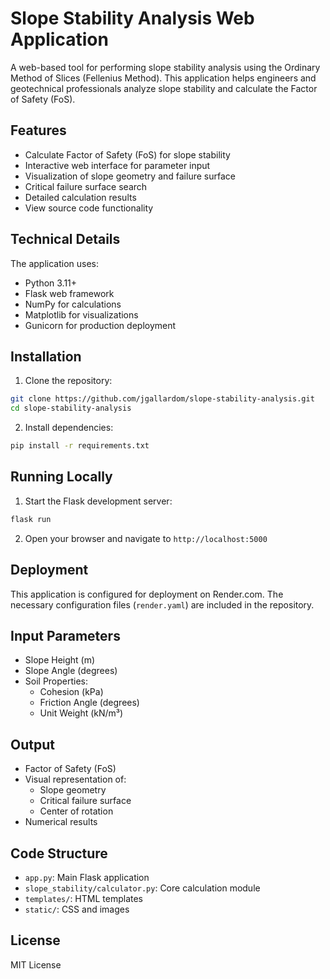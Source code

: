 # Slope Stability Analysis Web Application

A web-based tool for performing slope stability analysis using the Ordinary Method of Slices (Fellenius Method). This application helps engineers and geotechnical professionals analyze slope stability and calculate the Factor of Safety (FoS).

## Features

- Calculate Factor of Safety (FoS) for slope stability
- Interactive web interface for parameter input
- Visualization of slope geometry and failure surface
- Critical failure surface search
- Detailed calculation results
- View source code functionality

## Technical Details

The application uses:
- Python 3.11+
- Flask web framework
- NumPy for calculations
- Matplotlib for visualizations
- Gunicorn for production deployment

## Installation

1. Clone the repository:
```bash
git clone https://github.com/jgallardom/slope-stability-analysis.git
cd slope-stability-analysis
```

2. Install dependencies:
```bash
pip install -r requirements.txt
```

## Running Locally

1. Start the Flask development server:
```bash
flask run
```

2. Open your browser and navigate to `http://localhost:5000`

## Deployment

This application is configured for deployment on Render.com. The necessary configuration files (`render.yaml`) are included in the repository.

## Input Parameters

   - Slope Height (m)
- Slope Angle (degrees)
- Soil Properties:
  - Cohesion (kPa)
  - Friction Angle (degrees)
   - Unit Weight (kN/m³)

## Output

- Factor of Safety (FoS)
- Visual representation of:
  - Slope geometry
  - Critical failure surface
  - Center of rotation
- Numerical results

## Code Structure

- `app.py`: Main Flask application
- `slope_stability/calculator.py`: Core calculation module
- `templates/`: HTML templates
- `static/`: CSS and images

## License

MIT License 